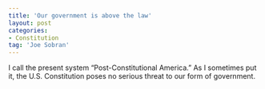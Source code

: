 ```yaml
---
title: 'Our government is above the law'
layout: post
categories:
- Constitution
tag: 'Joe Sobran'
---
```


I call the present system “Post-Constitutional America.” As I sometimes put it, the U.S. Constitution poses no serious threat to our form of government.
